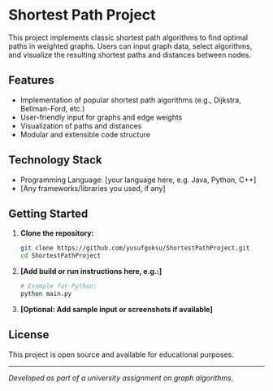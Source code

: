 # Shortest Path Project

This project implements classic shortest path algorithms to find optimal paths in weighted graphs. Users can input graph data, select algorithms, and visualize the resulting shortest paths and distances between nodes.

## Features

- Implementation of popular shortest path algorithms (e.g., Dijkstra, Bellman-Ford, etc.)
- User-friendly input for graphs and edge weights
- Visualization of paths and distances
- Modular and extensible code structure

## Technology Stack

- Programming Language: [your language here, e.g. Java, Python, C++]
- [Any frameworks/libraries you used, if any]

## Getting Started

1. **Clone the repository:**
    ```bash
    git clone https://github.com/yusufgoksu/ShortestPathProject.git
    cd ShortestPathProject
    ```

2. **[Add build or run instructions here, e.g.:]**
    ```bash
    # Example for Python:
    python main.py
    ```

3. **[Optional: Add sample input or screenshots if available]**

## License

This project is open source and available for educational purposes.

---

*Developed as part of a university assignment on graph algorithms.*
